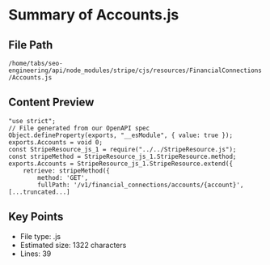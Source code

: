 # Summary of Accounts.js
  
## File Path
`/home/tabs/seo-engineering/api/node_modules/stripe/cjs/resources/FinancialConnections/Accounts.js`

## Content Preview
```
"use strict";
// File generated from our OpenAPI spec
Object.defineProperty(exports, "__esModule", { value: true });
exports.Accounts = void 0;
const StripeResource_js_1 = require("../../StripeResource.js");
const stripeMethod = StripeResource_js_1.StripeResource.method;
exports.Accounts = StripeResource_js_1.StripeResource.extend({
    retrieve: stripeMethod({
        method: 'GET',
        fullPath: '/v1/financial_connections/accounts/{account}',
[...truncated...]
```

## Key Points
- File type: .js
- Estimated size: 1322 characters
- Lines: 39
